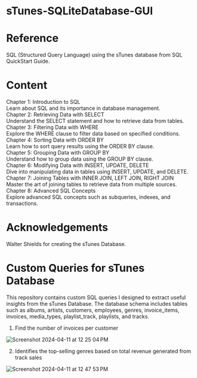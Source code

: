# sTunes-SQLiteDatabase-GUI

# Reference
SQL (Structured Query Language) using the sTunes database from SQL QuickStart Guide.

# Content
Chapter 1: Introduction to SQL <br>
Learn about SQL and its importance in database management. <br>
Chapter 2: Retrieving Data with SELECT <br>
Understand the SELECT statement and how to retrieve data from tables. <br>
Chapter 3: Filtering Data with WHERE <br>
Explore the WHERE clause to filter data based on specified conditions. <br>
Chapter 4: Sorting Data with ORDER BY <br>
Learn how to sort query results using the ORDER BY clause. <br>
Chapter 5: Grouping Data with GROUP BY <br>
Understand how to group data using the GROUP BY clause. <br>
Chapter 6: Modifying Data with INSERT, UPDATE, DELETE <br>
Dive into manipulating data in tables using INSERT, UPDATE, and DELETE. <br>
Chapter 7: Joining Tables with INNER JOIN, LEFT JOIN, RIGHT JOIN <br>
Master the art of joining tables to retrieve data from multiple sources. <br>
Chapter 8: Advanced SQL Concepts <br>
Explore advanced SQL concepts such as subqueries, indexes, and transactions. <br>

# Acknowledgements
Walter Shields for creating the sTunes Database.

# Custom Queries for sTunes Database
This repository contains custom SQL queries I designed to extract useful insights from the sTunes Database. The database schema includes tables such as albums, artists, customers, employees, genres, invoice_items, invoices, media_types, playlist_track, playlists, and tracks.

1. Find the number of invoices per customer

![Screenshot 2024-04-11 at 12 25 04 PM](https://github.com/minerbra/Tunester-Database-GUI/assets/62312099/8357d166-01d1-4fdb-9b45-22ff31d3c8f5)

2. Identifies the top-selling genres based on total revenue generated from track sales

![Screenshot 2024-04-11 at 12 47 53 PM](https://github.com/minerbra/sTunes-SQLiteDatabase-GUI/assets/62312099/1485e80d-2071-4e55-9851-666afe6f2ea2)
